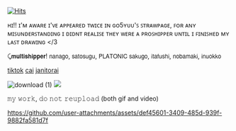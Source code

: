 <a href="https://hits.sh/github.com/valkyrei/"><img alt="Hits" src="https://hits.sh/github.com/valkyrei.svg?style=plastic&label=views&color=555555&logo=4chan"/></a>

ʜɪ!! ɪ'ᴍ ᴀᴡᴀʀᴇ ɪ'ᴠᴇ ᴀᴘᴘᴇᴀʀᴇᴅ ᴛᴡɪᴄᴇ ɪɴ ɢᴏ5ʏᴜᴜ'ꜱ ꜱᴛʀᴀᴡᴘᴀɢᴇ, ꜰᴏʀ ᴀɴʏ ᴍɪꜱᴜɴᴅᴇʀꜱᴛᴀɴᴅɪɴɢ ɪ ᴅɪᴅɴᴛ ʀᴇᴀʟɪꜱᴇ ᴛʜᴇʏ ᴡᴇʀᴇ ᴀ ᴘʀᴏꜱʜɪᴘᴘᴇʀ ᴜɴᴛɪʟ ɪ ꜰɪɴɪꜱʜᴇᴅ ᴍʏ ʟᴀꜱᴛ ᴅʀᴀᴡɪɴɢ </3

⤹𝗺𝘂𝗹𝘁𝗶𝘀𝗵𝗶𝗽𝗽𝗲𝗿! 𝗇𝖺𝗇𝖺𝗀𝗈, 𝗌𝖺𝗍𝗈𝗌𝗎𝗀𝗎, 𝖯𝖫𝖠𝖳𝖮𝖭𝖨𝖢 𝗌𝖺𝗄𝗎𝗀𝗈, 𝗂𝗍𝖺𝖿𝗎𝗌𝗁𝗂, 𝗇𝗈𝖻𝖺𝗆𝖺𝗄𝗂, 𝗂𝗇𝗎𝗈𝗄𝗄𝗈

<a href="https://www.tiktok.com/@valkyrei__">tiktok</a> <a href="https://character.ai/profile/distariouss">cai</a> <a href="https://janitorai.com/profiles/7e68c6a0-b6fd-43a0-b5a2-4a3e9a9efead_profile-of-valkyrei">janitorai</a>

![download (1)](https://github.com/user-attachments/assets/44f18b49-ac5a-4934-9e9d-def84ec94091)
<img src="[paris.jpg](https://github.com/user-attachments/assets/44f18b49-ac5a-4934-9e9d-def84ec94091)" class="center">

𝚖𝚢 𝚠𝚘𝚛𝚔, 𝚍𝚘 𝚗𝚘𝚝 𝚛𝚎𝚞𝚙𝚕𝚘𝚊𝚍 (both gif and video)


https://github.com/user-attachments/assets/def45601-3409-485d-939f-9882fa581d7f





<!--
**valkyrei1/valkyrei1** is a ✨ _special_ ✨ repository because its `README.md` (this file) appears on your GitHub profile.

Here are some ideas to get you started:

- 🔭 I’m currently working on ...
- 🌱 I’m currently learning ...
- 👯 I’m looking to collaborate on ...
- 🤔 I’m looking for help with ...
- 💬 Ask me about ...
- 📫 How to reach me: ...
- 😄 Pronouns: ...
- ⚡ Fun fact: ...
-->
